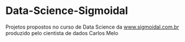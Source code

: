 # Data-Science-Sigmoidal
Projetos propostos no curso de Data Science da www.sigmoidal.com.br produzido pelo cientista de dados Carlos Melo
